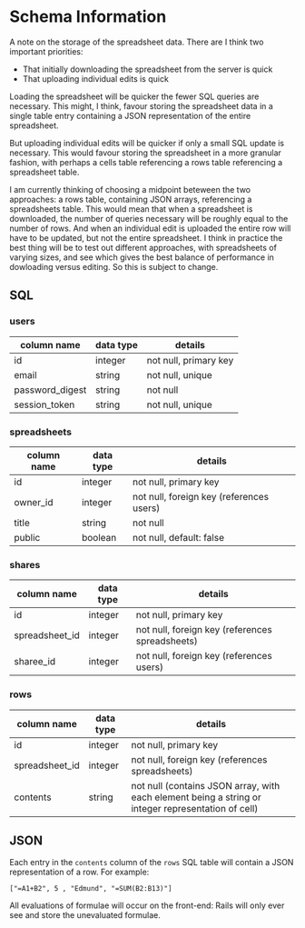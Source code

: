 # Schema Information

A note on the storage of the spreadsheet data. There are I think two important priorities:

- That initially downloading the spreadsheet from the server is quick
- That uploading individual edits is quick

Loading the spreadsheet will be quicker the fewer SQL queries are necessary. This might, I think, favour storing the spreadsheet data in a single table entry containing a JSON representation of the entire spreadsheet.

But uploading individual edits will be quicker if only a small SQL update is necessary. This would favour storing the spreadsheet in a more granular fashion, with perhaps a cells table referencing a rows table referencing a spreadsheet table.

I am currently thinking of choosing a midpoint beteween the two approaches: a rows table, containing JSON arrays, referencing a spreadsheets table. This would mean that when a spreadsheet is downloaded, the number of queries necessary will be roughly equal to the number of rows. And when an individual edit is uploaded the entire row will have to be updated, but not the entire spreadsheet. I think in practice the best thing will be to test out different approaches, with spreadsheets of varying sizes, and see which gives the best balance of performance in dowloading versus editing. So this is subject to change.

## SQL

### users
column name     | data type | details
----------------|-----------|-----------------------
id              | integer   | not null, primary key
email           | string    | not null, unique
password_digest | string    | not null
session_token   | string    | not null, unique

### spreadsheets
column name | data type | details
------------|-----------|-----------------------
id          | integer   | not null, primary key
owner_id    | integer   | not null, foreign key (references users)
title       | string    | not null
public      | boolean   | not null, default: false

### shares
column name    | data type | details
---------------|-----------|-----------------------
id             | integer   | not null, primary key
spreadsheet_id | integer   | not null, foreign key (references spreadsheets)
sharee_id      | integer   | not null, foreign key (references users)

### rows
column name    | data type | details
---------------|-----------|-----------------------
id             | integer   | not null, primary key
spreadsheet_id | integer   | not null, foreign key (references spreadsheets)
contents       | string    | not null (contains JSON array, with each element being a string or integer representation of cell)

## JSON

Each entry in the `contents` column of the `rows` SQL table will contain a JSON representation of a row. For example:

```
["=A1+B2", 5 , "Edmund", "=SUM(B2:B13)"]
```

All evaluations of formulae will occur on the front-end: Rails will only ever see and store the unevaluated formulae.
